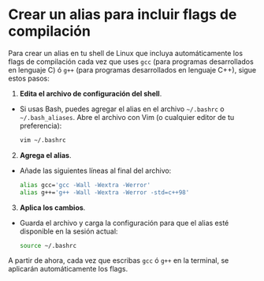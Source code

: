# Crear un alias para incluir flags de compilación

Para crear un alias en tu shell de Linux que incluya automáticamente los flags de compilación cada vez que uses `gcc` (para programas desarrollados en lenguaje C) ó `g++` (para programas desarrollados en lenguaje C++), sigue estos pasos:

1. **Edita el archivo de configuración del shell**.
- Si usas Bash, puedes agregar el alias en el archivo `~/.bashrc` o `~/.bash_aliases`. Abre el archivo con Vim (o cualquier editor de tu preferencia):
   
   ```bash
   vim ~/.bashrc
   ```

2. **Agrega el alias**.
- Añade las siguientes líneas al final del archivo:

   ```bash
   alias gcc='gcc -Wall -Wextra -Werror'
   alias g++='g++ -Wall -Wextra -Werror -std=c++98'
   ```

3. **Aplica los cambios**.
- Guarda el archivo y carga la configuración para que el alias esté disponible en la sesión actual:

   ```bash
   source ~/.bashrc
   ```

A partir de ahora, cada vez que escribas `gcc` ó `g++` en la terminal, se aplicarán automáticamente los flags.